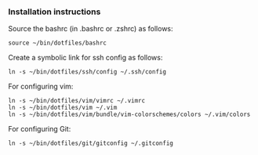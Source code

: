 ### Installation instructions

Source the bashrc (in .bashrc or .zshrc) as follows:

    source ~/bin/dotfiles/bashrc

Create a symbolic link for ssh config as follows:

    ln -s ~/bin/dotfiles/ssh/config ~/.ssh/config

For configuring vim:

    ln -s ~/bin/dotfiles/vim/vimrc ~/.vimrc
    ln -s ~/bin/dotfiles/vim ~/.vim
    ln -s ~/bin/dotfiles/vim/bundle/vim-colorschemes/colors ~/.vim/colors

For configuring Git:

    ln -s ~/bin/dotfiles/git/gitconfig ~/.gitconfig
